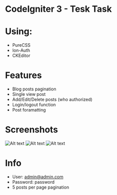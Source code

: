 # CodeIgniter 3 - Tesk Task


# Using:
* PureCSS
* Ion-Auth
* CKEditor

# Features
* Blog posts pagination
* Single view post
* Add/Edit/Delete posts (who authorized)
* Login/logout function
* Post foramatting

# Screenshots
![Alt text](http://s7.hostingkartinok.com/uploads/images/2015/06/b82b522268499d337114047bd889ce0d.png "Screenshot 1")
![Alt text](http://s7.hostingkartinok.com/uploads/images/2015/06/8aa483fcefd2145b30a489509e086f8c.png "Screenshot 2")
![Alt text](http://s7.hostingkartinok.com/uploads/images/2015/06/ddf0e162398f5a7ce1ac1938721687d0.png "Screenshot 3")

# Info
* User: admin@admin.com
* Password: password
* 5 posts per page pagination
